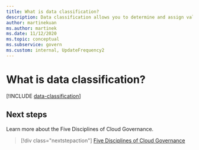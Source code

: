 ```yaml
---
title: What is data classification?
description: Data classification allows you to determine and assign value to your organization's data and provides a common starting point for governance.
author: martinekuan
ms.author: martinek
ms.date: 11/12/2020
ms.topic: conceptual
ms.subservice: govern
ms.custom: internal, UpdateFrequency2
---
```


# What is data classification?

[!INCLUDE [data-classification](../../../includes/data-classification.md)]

## Next steps

Learn more about the Five Disciplines of Cloud Governance.

> [!div class="nextstepaction"]
> [Five Disciplines of Cloud Governance](../governance-disciplines.md)
